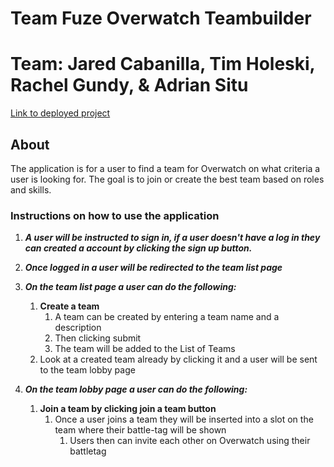 # Team Fuze Overwatch Teambuilder
# Team: Jared Cabanilla, Tim Holeski, Rachel Gundy, & Adrian Situ

[Link to deployed project](https://blooming-escarpment-23380.herokuapp.com/)

## About
The application is for a user to find a team for Overwatch on what criteria a user is looking for.
The goal is to join or create the best team based on roles and skills.

### Instructions on how to use the application

1. ***A user will be instructed to sign in, if a user doesn't have a log in they can created a account by clicking the sign up button.***

2. ***Once logged in a user will be redirected to the team list page***

3. ***On the team list page a user can do the following:***
    1. **Create a team**
        1. A team can be created by entering a team name and a description
        2. Then clicking submit
        3. The team will be added to the List of Teams
    2. Look at a created team already by clicking it and a user will be sent to the team lobby page

4. ***On the team lobby page a user can do the following:***
    1. **Join a team by clicking join a team button**
        1. Once a user joins a team they will be inserted into a slot on the team where their battle-tag will be shown
            1. Users then can invite each other on Overwatch using their battletag

